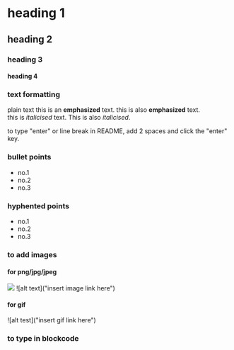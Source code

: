 # heading 1

## heading 2

### heading 3

#### heading 4  
  
  ### text formatting
plain text
this is an **emphasized** text. this is also __emphasized__ text.  
this is _italicised_ text. This is also *italicised*.

to type "enter" or line break in README, add 2 spaces and click the "enter" key. 


### bullet points
* no.1
* no.2
* no.3


### hyphented points
- no.1
- no.2
- no.3


### to add images
#### for png/jpg/jpeg
<img src="insert image link here">
![alt text]("insert image link here")

#### for gif
![alt test]("insert gif link here")


### to type in blockcode




